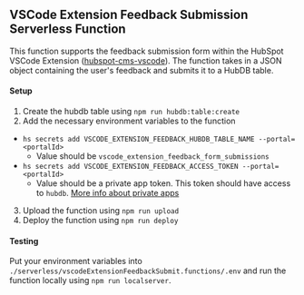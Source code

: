 ## VSCode Extension Feedback Submission Serverless Function

This function supports the feedback submission form within the HubSpot VSCode Extension ([hubspot-cms-vscode](https://github.com/HubSpot/hubspot-cms-vscode)). The function takes in a JSON object containing the user's feedback and submits it to a HubDB table.

#### Setup

1. Create the hubdb table using `npm run hubdb:table:create`
2. Add the necessary environment variables to the function

- `hs secrets add VSCODE_EXTENSION_FEEDBACK_HUBDB_TABLE_NAME --portal=<portalId>`
  - Value should be `vscode_extension_feedback_form_submissions`
- `hs secrets add VSCODE_EXTENSION_FEEDBACK_ACCESS_TOKEN --portal=<portalId>`
  - Value should be a private app token. This token should have access to `hubdb`. [More info about private apps](https://developers.hubspot.com/docs/api/private-apps)

3. Upload the function using `npm run upload`
4. Deploy the function using `npm run deploy`

#### Testing

Put your environment variables into `./serverless/vscodeExtensionFeedbackSubmit.functions/.env` and run the function locally using `npm run localserver`.
